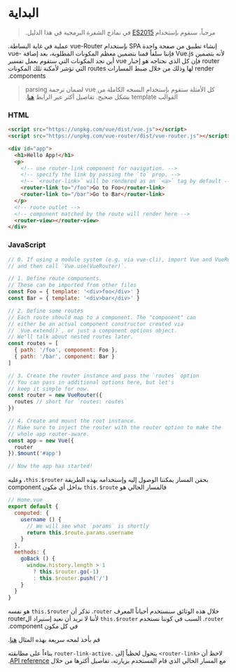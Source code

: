# البداية 

>  &#x202b;
> مرحباً، سنقوم بإستخدام  [ES2015](https://github.com/lukehoban/es6features) في نماذج الشفرة البرمجية في هذا الدليل.

&#x202b; إنشاء تطبيق من صفحة واحدة SPA بإستخدام vue-Router عملية في غاية البساطة. لأنه بتضمين Vue.js فإننا سلفاً قمنا بتضمين معظم المكونات المطلوبة، بعد إضافة vue-router فإن كل الذي نحتاجه هو إخبار vue أين تجد المكونات التي ستقوم بعمل تفسير render لها وذلك من خلال ضبط المسارات routes التي تؤشر لأمكنة تلك المكونات components.

> &#x202b; كل الأمثلة ستقوم بإستخدام النسخه الكاملة من vue لضمان ترجمة parsing القوالب template بشكل صحيح. تفاصيل أكثر عبر الرابط [هنا](https://vuejs.org/v2/guide/installation.html#Runtime-Compiler-vs-Runtime-only).

### HTML

``` html
<script src="https://unpkg.com/vue/dist/vue.js"></script>
<script src="https://unpkg.com/vue-router/dist/vue-router.js"></script>

<div id="app">
  <h1>Hello App!</h1>
  <p>
    <!-- use router-link component for navigation. -->
    <!-- specify the link by passing the `to` prop. -->
    <!-- `<router-link>` will be rendered as an `<a>` tag by default -->
    <router-link to="/foo">Go to Foo</router-link>
    <router-link to="/bar">Go to Bar</router-link>
  </p>
  <!-- route outlet -->
  <!-- component matched by the route will render here -->
  <router-view></router-view>
</div>
```

### JavaScript

``` js
// 0. If using a module system (e.g. via vue-cli), import Vue and VueRouter
// and then call `Vue.use(VueRouter)`.

// 1. Define route components.
// These can be imported from other files
const Foo = { template: '<div>foo</div>' }
const Bar = { template: '<div>bar</div>' }

// 2. Define some routes
// Each route should map to a component. The "component" can
// either be an actual component constructor created via
// `Vue.extend()`, or just a component options object.
// We'll talk about nested routes later.
const routes = [
  { path: '/foo', component: Foo },
  { path: '/bar', component: Bar }
]

// 3. Create the router instance and pass the `routes` option
// You can pass in additional options here, but let's
// keep it simple for now.
const router = new VueRouter({
  routes // short for `routes: routes`
})

// 4. Create and mount the root instance.
// Make sure to inject the router with the router option to make the
// whole app router-aware.
const app = new Vue({
  router
}).$mount('#app')

// Now the app has started!
```

&#x202b; بحقن المسار يمكننا الوصول إليه وإستخدامه بهذه الطريقة `this.$router`، وعليه فالمسار الحالي هو `this.$route` بداخل أي مكون component 


```js
// Home.vue
export default {
  computed: {
    username () {
      // We will see what `params` is shortly
      return this.$route.params.username
    }
  },
  methods: {
    goBack () {
      window.history.length > 1
        ? this.$router.go(-1)
        : this.$router.push('/')
    }
  }
}
```

&#x202b; خلال هذه الوثائق سنستخدم أحياناً المعرف `router`. تذكر أن `this.$router` هو نفسه `router`. السبب في كوننا نستخدم `this.$router` لأننا لا نريد أن نعيد إستيراد الrouter في كل مكون component.

&#x202b; قم بأخذ لمحه سريعة بهذه المثال [هنا](https://jsfiddle.net/yyx990803/xgrjzsup/).

&#x202b; لاحظ أن `<router-link>` يتحول لحظياً إلى  `.router-link-active` بناءاً على مطابقته مع المسار الحالي الذي قام المستخدم بزيارته، تفاصيل أكثرها من خلال  [API reference](../api/router-link.md).
